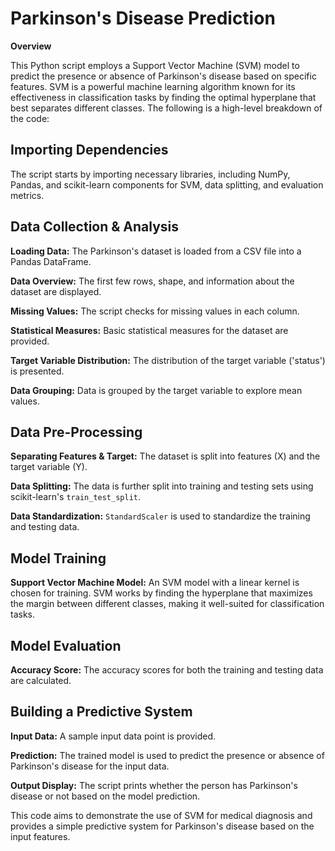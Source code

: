 # Parkinson's Disease Prediction

**Overview**

This Python script employs a Support Vector Machine (SVM) model to predict the presence or absence of Parkinson's disease based on specific features. SVM is a powerful machine learning algorithm known for its effectiveness in classification tasks by finding the optimal hyperplane that best separates different classes. The following is a high-level breakdown of the code:

## Importing Dependencies

The script starts by importing necessary libraries, including NumPy, Pandas, and scikit-learn components for SVM, data splitting, and evaluation metrics.

## Data Collection & Analysis

**Loading Data:** The Parkinson's dataset is loaded from a CSV file into a Pandas DataFrame.

**Data Overview:** The first few rows, shape, and information about the dataset are displayed.

**Missing Values:** The script checks for missing values in each column.

**Statistical Measures:** Basic statistical measures for the dataset are provided.

**Target Variable Distribution:** The distribution of the target variable ('status') is presented.

**Data Grouping:** Data is grouped by the target variable to explore mean values.

## Data Pre-Processing

**Separating Features & Target:** The dataset is split into features (X) and the target variable (Y).

**Data Splitting:** The data is further split into training and testing sets using scikit-learn's `train_test_split`.

**Data Standardization:** `StandardScaler` is used to standardize the training and testing data.

## Model Training

**Support Vector Machine Model:** An SVM model with a linear kernel is chosen for training. SVM works by finding the hyperplane that maximizes the margin between different classes, making it well-suited for classification tasks.

## Model Evaluation

**Accuracy Score:** The accuracy scores for both the training and testing data are calculated.

## Building a Predictive System

**Input Data:** A sample input data point is provided.

**Prediction:** The trained model is used to predict the presence or absence of Parkinson's disease for the input data.

**Output Display:** The script prints whether the person has Parkinson's disease or not based on the model prediction.

This code aims to demonstrate the use of SVM for medical diagnosis and provides a simple predictive system for Parkinson's disease based on the input features.
